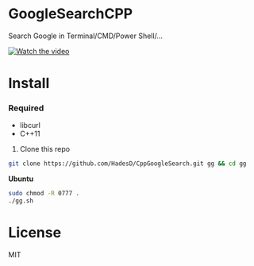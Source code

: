# GoogleSearchCPP

Search Google in Terminal/CMD/Power Shell/...

[![Watch the video](https://i.ytimg.com/vi/ap5jCM9ACQI/hqdefault.jpg)](https://youtu.be/ap5jCM9ACQI)

# Install

### Required

- libcurl
- C++11

1. Clone this repo

```bash
git clone https://github.com/HadesD/CppGoogleSearch.git gg && cd gg
```

**Ubuntu**

```bash
sudo chmod -R 0777 .
./gg.sh
```

# License

MIT
